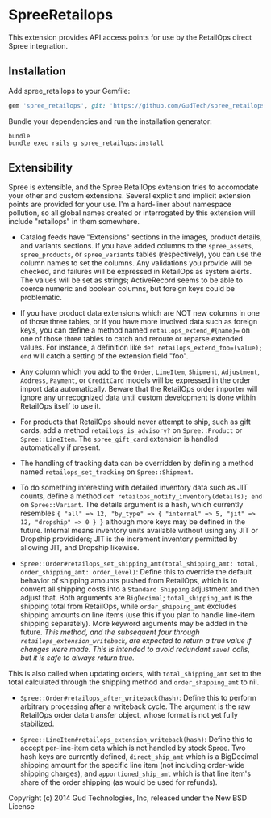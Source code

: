 SpreeRetailops
==============

This extension provides API access points for use by the RetailOps direct Spree integration.

Installation
------------

Add spree_retailops to your Gemfile:

```ruby
gem 'spree_retailops', git: 'https://github.com/GudTech/spree_retailops.git'
```

Bundle your dependencies and run the installation generator:

```shell
bundle
bundle exec rails g spree_retailops:install
```

Extensibility
-------------

Spree is extensible, and the Spree RetailOps extension tries to accomodate your other and custom extensions.
Several explicit and implicit extension points are provided for your use.
I'm a hard-liner about namespace pollution, so all global names created or interrogated by this extension will include "retailops" in them somewhere.

* Catalog feeds have "Extensions" sections in the images, product details, and variants sections.  If you have added columns to the `spree_assets`, `spree_products`, or `spree_variants` tables (respectively), you can use the column names to set the columns.  Any validations you provide will be checked, and failures will be expressed in RetailOps as system alerts.  The values will be set as strings; ActiveRecord seems to be able to coerce numeric and boolean columns, but foreign keys could be problematic.

* If you have product data extensions which are NOT new columns in one of those three tables, or if you have more involved data such as foreign keys, you can define a method named `retailops_extend_#{name}=` on one of those three tables to catch and reroute or reparse extended values.  For instance, a definition like `def retailops_extend_foo=(value); end` will catch a setting of the extension field "foo".

* Any column which you add to the `Order`, `LineItem`, `Shipment`, `Adjustment`, `Address`, `Payment`, or `CreditCard` models will be expressed in the order import data automatically.  Beware that the RetailOps order importer will ignore any unrecognized data until custom development is done within RetailOps itself to use it.

* For products that RetailOps should never attempt to ship, such as gift cards, add a method `retailops_is_advisory?` on `Spree::Product` or `Spree::LineItem`.  The `spree_gift_card` extension is handled automatically if present.

* The handling of tracking data can be overridden by defining a method named `retailops_set_tracking` on `Spree::Shipment`.

* To do something interesting with detailed inventory data such as JIT counts, define a method `def retailops_notify_inventory(details); end` on `Spree::Variant`.  The details argument is a hash, which currently resembles `{ "all" => 12, "by_type" => { "internal" => 5, "jit" => 12, "dropship" => 0 } }` although more keys may be defined in the future.  Internal means inventory units available without using any JIT or Dropship provididers; JIT is the increment inventory permitted by allowing JIT, and Dropship likewise.

* `Spree::Order#retailops_set_shipping_amt(total_shipping_amt: total, order_shipping_amt: order_level)`: Define this to override the default behavior of shipping amounts pushed from RetailOps, which is to convert all shipping costs into a `Standard Shipping` adjustment and then adjust that.  Both arguments are `BigDecimal`; `total_shipping_amt` is the shipping total from RetailOps, while `order_shipping_amt` excludes shipping amounts on line items (use this if you plan to handle line-item shipping separately).  More keyword arguments may be added in the future. _This method, and the subsequent four through `retailops_extension_writeback`, are expected to return a true value if changes were made.  This is intended to avoid redundant `save!` calls, but it is safe to always return true._

This is also called when updating orders, with `total_shipping_amt` set to the total calculated through the shipping method and `order_shipping_amt` to nil.

* `Spree::Order#retailops_after_writeback(hash)`: Define this to perform arbitrary processing after a writeback cycle.  The argument is the raw RetailOps order data transfer object, whose format is not yet fully stabilized.

* `Spree::LineItem#retailops_extension_writeback(hash)`: Define this to accept per-line-item data which is not handled by stock Spree.  Two hash keys are currently defined, `direct_ship_amt` which is a BigDecimal shipping amount for the specific line item (not including order-wide shipping charges), and `apportioned_ship_amt` which is that line item's share of the order shipping (as would be used for refunds).

Copyright (c) 2014 Gud Technologies, Inc, released under the New BSD License
